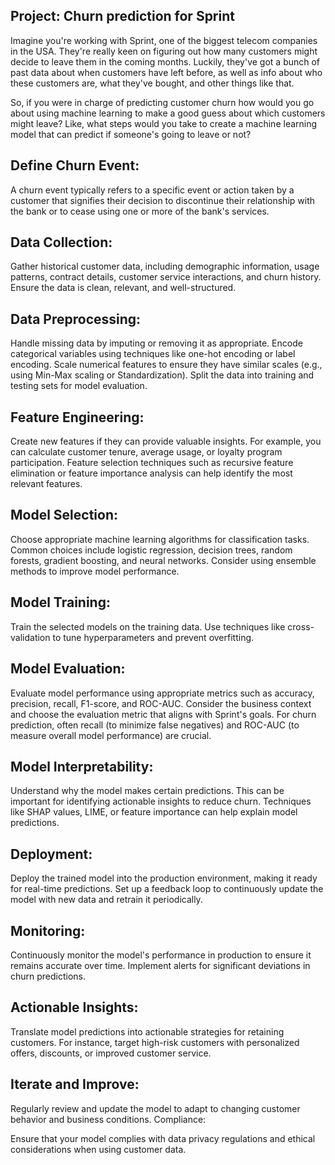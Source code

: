 ## Project: Churn prediction for Sprint
 Imagine you're working with Sprint, one of the biggest telecom companies in the USA. They're really keen on figuring out how many customers might decide to leave them in the coming months. Luckily, they've got a bunch of past data about when customers have left before, as well as info about who these customers are, what they've bought, and other things like that.

So, if you were in charge of predicting customer churn how would you go about using machine learning to make a good guess about which customers might leave? Like, what steps would you take to create a machine learning model that can predict if someone's going to leave or not?


## Define Churn Event:
A churn event typically refers to a specific event or action taken by a customer that signifies their decision to discontinue their relationship with the bank or to cease using one or more of the bank's services. 

## Data Collection:
Gather historical customer data, including demographic information, usage patterns, contract details, customer service interactions, and churn history.
Ensure the data is clean, relevant, and well-structured.

## Data Preprocessing:
Handle missing data by imputing or removing it as appropriate.
Encode categorical variables using techniques like one-hot encoding or label encoding.
Scale numerical features to ensure they have similar scales (e.g., using Min-Max scaling or Standardization).
Split the data into training and testing sets for model evaluation.

## Feature Engineering:
Create new features if they can provide valuable insights. For example, you can calculate customer tenure, average usage, or loyalty program participation.
Feature selection techniques such as recursive feature elimination or feature importance analysis can help identify the most relevant features.

## Model Selection:
Choose appropriate machine learning algorithms for classification tasks. Common choices include logistic regression, decision trees, random forests, gradient boosting, and neural networks.
Consider using ensemble methods to improve model performance.

## Model Training:
Train the selected models on the training data.
Use techniques like cross-validation to tune hyperparameters and prevent overfitting.

## Model Evaluation:
Evaluate model performance using appropriate metrics such as accuracy, precision, recall, F1-score, and ROC-AUC.
Consider the business context and choose the evaluation metric that aligns with Sprint's goals. For churn prediction, often recall (to minimize false negatives) and ROC-AUC (to measure overall model performance) are crucial.

## Model Interpretability:
Understand why the model makes certain predictions. This can be important for identifying actionable insights to reduce churn.
Techniques like SHAP values, LIME, or feature importance can help explain model predictions.

## Deployment:
Deploy the trained model into the production environment, making it ready for real-time predictions.
Set up a feedback loop to continuously update the model with new data and retrain it periodically.

## Monitoring:
Continuously monitor the model's performance in production to ensure it remains accurate over time.
Implement alerts for significant deviations in churn predictions.

## Actionable Insights:
Translate model predictions into actionable strategies for retaining customers. For instance, target high-risk customers with personalized offers, discounts, or improved customer service.

## Iterate and Improve:
Regularly review and update the model to adapt to changing customer behavior and business conditions.
Compliance:

Ensure that your model complies with data privacy regulations and ethical considerations when using customer data.
